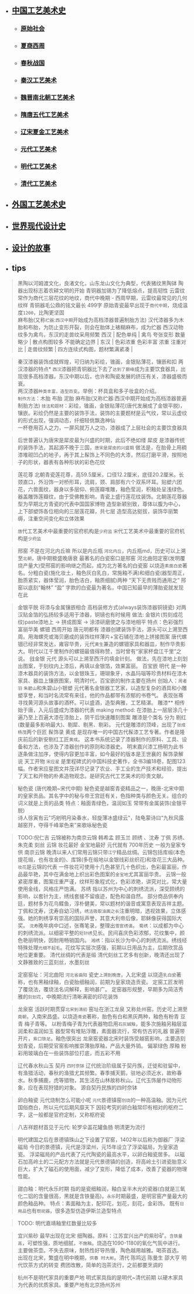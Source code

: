 
- ## [中国工艺美术史](/ArtHistory/ZhArtHistory.md)
	- ### [原始社会](/ArtHistory/ZhArtHistory/PrimitiveSociety/PrimitiveSociety.md)
	- ### [夏商西周](/ArtHistory/ZhArtHistory/XiaShangZhouDynasties/XiaShangZhouDynasties.md)
	- ### [春秋战国](/ArtHistory/ZhArtHistory/Spring&AutumnPeriod/Spring&AutumnPeriod.md)
	- ### [秦汉工艺美术](#秦汉工艺美术)
	- ### [魏晋南北朝工艺美术](#魏晋南北朝工艺美术)
	- ### [隋唐五代工艺美术](#隋唐五代工艺美术)
	- ### [辽宋夏金工艺美术](#辽宋夏金工艺美术)
	- ### [元代工艺美术](#元代工艺美术)	
	- ### [明代工艺美术](#明代工艺美术)
	- ### [清代工艺美术](#清代工艺美术)
	
- ## [外国工艺美术史](/ArtHistory/EuArtHistory.md)
- ## [世界现代设计史](/ArtHistory/DesignHistory.md)
- ## [设计的故事](/StoryOfDesign.md)

- ## tips
> 黑陶以河姆渡文化，良渚文化，山东龙山文化为典型，代表猪纹黑陶钵
> 陶器出现标志着农耕文明的开始
> 青铜器加锡为了降低熔点，提高韧性
> 云雷纹常作为商代三层花纹的地纹，商代中晚期 - 西周早期，云雷纹最常见的几何纹样
> 青铜器毛公鼎的铭文最长 499字
> 原始青瓷最早出现于`商代中期`，烧成温度`1200`，比陶更坚固	
> 麻布胎(又称`纻器`:`西汉中期`开始成为高档漆器普遍制胎方法) 汉代漆器多为木胎和布胎，为防止变形开裂，则会在胎体上裱糊麻布，成为纻器
> 西汉动物纹多为禽鸟，东汉的走兽纹采用频繁
> 西汉 | 配色单纯 | 禽鸟 夸张变形 数量略少 | 散点构图较多 不能确定边界 |
> 东汉 | 色彩浓重 色彩丰富 浓重 注重对比 | 走兽纹频繁 | 四方连续式构图，题材繁满紧凑 |

> 秦汉漆器装饰成就辉煌，可归纳为彩绘，锥画，金银贴薄花，镶嵌和扣
> 两汉漆器的特点*
> `西汉`漆器把青铜器比下去了`达到了巅峰`成为主要饮食器具，出现很多高档漆器。东汉中期以后，也许和陶瓷发展的挤压有关，漆器盛极而衰。  
> 两汉漆器`种类丰富，造型百变`。举例：杯具盒和多子妆盒的介绍。  
> `制作方法`：木胎 布胎 泥胎 麻布胎(又称纻器:西汉中期开始成为高档漆器普遍制胎方法)
> `技法和题材`：彩绘，锥画，金银贴薄花(唐代发展成了金银平脱)，镶嵌。彩绘仍然是主要的装饰手法，装饰的主要题材是云气纹，常以云虚纹的形式出现，强调动态，纤细轻佻飘逸神仙  
> 一杯卷用百人之力，一屏风就万人之功，漆器成了上层社会的主要饮食器具

> 后世普遍认为唐宋是犀皮最为兴盛的时期，此后不绝如缕 
> 犀皮
> 是漆器传统的装饰手法，其起源不晚于三国，`唐宋是犀皮的兴盛期`
> 做法是，在胎骨上用稠漆堆砌凹凸的地子，再于其上髹饰上不同色的大漆，然后打磨平滑，按照地子的形状，器表有各种形状的彩色花纹

> 莲花尊
> 北朝青瓷莲花尊，高59.5厘米，口径12.2厘米，底径20.2厘米。长颈直口，外沿饰一对桥形耳，流肩，颈、肩部有六个双系环耳。贴塑六团花，六兽面纹，器身以多层仰、俯莲瓣堆雕，釉色莹润，积釉处呈浅绿色。器盖雕饰莲瓣纹，由于受佛教影响，青瓷上盛行莲花纹装饰。北朝莲花尊器型为早期北方青瓷的代表中国国家博物
> 造型新颖别致，尊体以腹为中心，上下部塑饰各位相向的三层莲花瓣，共七层
> 造型高达挺拔，装饰华丽繁缛，注重空间变化和立体效果

> `唐`代工艺美术中最重要的官府机构是`少府监`
> `宋`代工艺美术中最重要的官府机构是`少府监`

> 邢窑 不是在河北内丘嘛 所以是内丘瓶
> `河北内丘`，内丘瓶md，历史可以上溯至`北朝`，唐中期极盛晚唐衰 最著名的白瓷窑口是邢窑 河北曲阳定窑(发明覆烧产量大)受邢窑的影响继之而起，成为北方著名的白瓷窑 
> 以烧造`素面白瓷`著名。分粗白瓷(施化妆土，釉色灰白乳白，常施釉不满)和细白瓷(器型周正，胎质紧实，器体莹润，胎色洁白，釉质细腻)两种 “天下无贵贱而通用之”
> 邢窑以底刻“翰林” “盈” 字款的白瓷最为著名，中国已知最早的薄胎瓷就发现在此

> 金银平脱
> 将漆与金属镶嵌相合 高档装修方式(always装饰漆器铜镜瓷) 对两汉贴金箔的弘扬较多适用于漆器，铜镜也有时候用
> 做法: 金银片(剪刻成花纹)paste漆地上 -> 拼成图案 -> 涂漆研磨使之与漆地相平
> 特点：色彩强烈 富丽华美 
> 螺钿 西周开始 唐元明都有
> 漆器创建装饰手法，源头可以上溯至西周。用海螺壳或海贝磨成的装饰纹样薄片+宝石铺在漆地上拼接图案 
> 唐代螺钿已经非常发达，雍容华贵，元代`黄生`兼造的螺钿家具和器皿，制作华贵影大。明代以江千里制作的螺钿最值得称赞，当时曾有“家家杯盘江千里”之说。
> 戗金银 元代
> 源头可以上溯至西汗的填金针刻。
> 做法，先在漆地上刻划出图案，于刻纹内上漆后，再填以金银箔，效果富丽。
> 百宝嵌 明代
> 是一种漆木器具的装饰方法，以金银珠玉，珊瑚象牙，水晶玛瑙等珍贵材料在漆木家具、器皿上镶嵌图案，明清时代，百宝嵌的制作主要在扬州 创始人：`周者羽`
> `朱碧山`和朱碧山小银塑
> 元代著名金银器工艺家，以造型复杂的酒具和小雕塑享誉，和当时名流常有来往，他的作品都带有浓郁的书卷气。
> 表现张骞寻找黄河源头故事的酒杯。可以盛酒，造型典雅，工艺精湛。
> 雕漆**
> 相传始于唐，入元后盛成为漆器的代表
> making method: 在漆胎上一层层涂几十遍乃至上百遍大漆在漆胎上，阴干后快速雕刻图案
> 雕漆是个类名 分为 剔红(数量最多影响最大)、剔犀、剔黑、剔彩。
> 元代是雕漆的顶峰，出现了`张成 杨茂`两个巨匠
> 髹饰录 黄成
> 是现存唯一的中国古代髹漆工艺专著。作者是隆庆前后的新安剔红工匠`黄成`。
> 这本书系统记录了漆器制作的原料、工具、设备和方法，也涉及了漆器创作的原则和漆器史。
> 明末嘉兴漆工杨明为此书逐条做注加序，使得内容更加丰富，如今最好的版本是王世襄的 髹饰录解说
> 天工开物 `宋应星`
> 是里程碑式的中国科技史著作，全书3编18卷，配图123幅。作者宋应星图文并茂详尽记录了农业、手工业的生产技术和经验，提出了天工和开物的朴素造物观念。是研究古代工艺美术的珍贵文献。

> 秘色瓷
> (唐代晚期~宋代中期) 秘色瓷是越窑青瓷精品之一，晚唐-北宋中期的皇家贡品。其名字中的秘与帝王宫廷有关，色指种类与颜色无关。组合的词义就是上贡的品类
> 特点：釉面青绿色，温润如玉 常带有金属装饰(金银平脱)  
> 诗人徐寅有云"巧剜明月染春水，轻旋薄冰盛绿云"，陆龟蒙诗曰“九秋风露越窑开，夺得千峰翠色来”来歌咏秘色瓷

> TODO:倪仁吉
> 云锦被称为南京云锦
> 韩希孟 顾玉兰 顾绣 、沈寿 丁佩 苏绣、 朱克柔 刻丝
> 云锦 妆花最好 金宝地最好
> 元代就有 700年历史 一般为皇家专供 南京云锦 晚清以来人们常用云锦只带`江宁`精品丝绸。云锦包括库缎(本色提花缎，也有妆金的)、库锦(多在缎地以金银线彩丝织花)和妆花三大品种。`妆花`是云锦的代表
> 一件妆花可使用十几色甚至几十色织出，色彩最富丽，作品最华艳，其中在满金地上织出彩色图案的`金宝地`尤其富丽华贵。
> 云锦一般紧密厚重，图案庄重严谨，纹样形象程式化，色彩浓艳，讲究对比，常大量使用金线，风格庄严饱满。
> 苏绣
> 指以苏州为中心的刺绣流派，深受顾绣的影响，以套针为主，绣线套接不留痕迹，配色和谐自然。
> 部分商品供奉内廷，题材多为花鸟鲽鱼，淳朴健美，常以题材的谐音或寓意表现吉祥主题。
> 丁佩和沈寿，沈寿自幼习绣，`绣法吸取油画之长`注重明暗，透视效果，立体感强。她的刺绣享有崇高的国际声誉，其意大利帝后像，耶稣像获得国际大奖。
> `沈寿`晚年病中口述，张骞笔录，整理出`雪宧绣谱`。
> `蜀绣`：以成都为中心的刺绣流派。以细密平整的`短针绣`见长。民间喜庆色彩浓郁，花纹集中，颜色艳丽明快，因耐用畅销国内。
> `湘绣`：指以长沙为中心的刺绣流派。绣线经特殊处理`光细不起毛`。花纹写实层次感强，前期以日用品为主，后期欣赏品地位更重要。
> 清代丝绸的代表是缎
> 清代刻丝工艺多有创新，晚清还出现了文静雅致的三蓝刻丝，水墨刻丝

> 定窑窑址：河北曲阳
> `河北省曲阳` 瓷史`上溯到晚唐`，入北宋盛 以烧造`乳白瓷`著称，也有黑釉绿釉，白瓷胎细釉润，前期为皇家烧造贡瓷。
> 定窑工匠发明了覆烧法，覆烧法名词解释，影响甚广。
> 定窑器形规整，早期多为简洁秀雅的`刻划花`，中晚期流行清晰满密的印花装饰

> 龙泉窑 活跃时期贯穿`北宋到清初`
> 窑址在浙江龙泉 又称处州窑。历史可上溯至`南朝`，入南宋昌盛。以烧造`青瓷`著称，胎色有白和黑灰两种，釉色有粉青 豆青 梅子青等。
> 以粉青梅子青为代表器物启用`石灰碱釉`，能多次施釉另釉层滋润柔和温润如玉 器型常有堆贴浮雕，素面器流行，常有仿古的礼器 普遍带开片，`紫口铁足`。釉色很突出
> 龙泉窑瓷器北宋时装饰受越窑影响，主要造刻划青瓷，后期受官窑影响推崇薄胎厚釉，产品大量外销。
> 偏翠绿色 厚釉
> 粉彩用玻璃白在一些装饰部位打底，而五彩不用

> 辽代春水秋山玉  契丹 `四时奈钵`
> 辽代统治阶级属于契丹族，迁徙和驻留中，有渔猎活动，春秋的渔猎尤其频繁。春季捕天鹅，驻地必须近水，故称春水。秋季捕鹿，虎等猎物，其生活在山林故称秋山。辽代玉饰屡作动物形象，应在表现狩猎的对象。
> 源自契丹民族的四时奈钵

> 卵白釉瓷 元代烧制怎么可能小呢
> `元代`景德镇窑`创烧`的一种高温釉。因为元代国俗商白，所以元代后期风靡天下
> 因较考究的卵白釉常印有相对的枢府二字，这一般都是官府定制，又称枢府瓷

> 八吉祥题材首见于元代: 轮罗伞盖花罐鱼肠 明清更为流行

> 明代建国之后在景德镇珠山之下设置了官窑，1402年以后称为御器厂
> 浮梁磁局
> 今日的景德镇，元代是浮梁州，元15年设立了浮梁磁局，为皇家造瓷。
> 浮梁磁局的产品代表了元代陶瓷的最高水平，以卵白釉瓷居多。
> 以磁石加高岭土的二元配方方法就是元代景德镇的创造，将高岭土引进瓷胎意义巨大，扩大了磁石的使用面，减少了变形，降低了成本，改善了瓷器的物理性能。

> 甜白釉：明代永乐时期
> 指的是瓷细釉润，釉白呈半木光的瓷器(白就是三氧化二铝的含量很高，黑就是含铁量高)。`永乐`时期最盛，是明官窑产量最大的颜色釉品种。
> 特点：素面釉为主，配印花，划花，刻花，金彩饰。
> 既有`日用品`也有`祭祀器`，很多造型仿造伊斯兰造型特点

> TODO: 明代嘉靖釉里红数量比较多

> 宜兴紫砂 最早出现在北宋
> 细陶器。原料：江苏宜兴出产的紫砂矿。`含铁量高`，可塑性强，质地细腻，`不施釉`。烧造在1090-1180的氧化气氛中进行。
> 主要做茶壶。不失去原味，耐热性好导热慢，陶色越用越雅。喝茶首选。
> 出现在北宋，繁盛在明中晚期，`供春 时大彬`。清代 陈鸣远 陈曼生 邵大亨
> 明代饮茶方式的转变 费团改散，简单的泡茶流行，之前都要烹调的

> 杭州不是明代家具的重要产地 明式家具指的是明代~清代前期 以硬木家具为代表的优质家具。重要产地有北京扬州苏州
